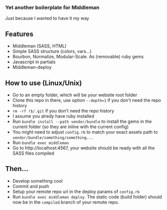 ### Yet another boilerplate for Middleman
Just because I wanted to have it my way

## Features

  - Middleman (SASS, HTML)
  - Simple SASS structure (colors, vars...)
  - Bourbon, Normalize, Modular-Scale. As (removable) ruby gems
  - Javascript in partials
  - Middleman-deploy

## How to use (Linux/Unix)

  - Go to an empty folder, which will be your website root folder
  - Clone this repo in there, use option `--depth=1` if you don't need the repo history
  - `rm -rf !$/.git` if you don't need the repo history
  - I assume you alredy have ruby installed
  - Run `bundle install --path vendor/bundle` to install the gems in the current folder (so they are inline with the current config)
  - You might need to adjust `config.rb` to match your exact assets path to `vendor/bundle/something/something...`
  - Run `bundle exec middleman`
  - Go to http://localhost:4567, your website should be ready with all the SASS files compiled

## Then...
 
  - Develop something cool
  - Commit and push
  - Setup your remote repo url in the deploy params of `config.rb`
  - Run `bundle exec middleman deploy`. The static code (build folder) should now be in the `compiled` branch of your remote repo.